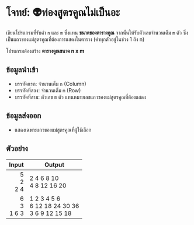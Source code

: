 
# โจทย์: 👽ท่องสูตรคูณไม่เป็นอะ

เขียนโปรแกรมที่รับค่า `n` และ `m` ซึ่งแทน **ขนาดของตารางคูณ** จากนั้นให้รับตัวเลขจำนวนเต็ม `m` ตัว ซึ่งเป็นแถวของแม่สูตรคูณที่ต้องการแสดงในตาราง (ค่าทุกตัวอยู่ในช่วง 1 ถึง n)

โปรแกรมต้องสร้าง **ตารางคูณขนาด n x m**

## ข้อมูลนำเข้า
- บรรทัดแรก: จำนวนเต็ม `n` (Column)
- บรรทัดที่สอง: จำนวนเต็ม `m` (Row)
- บรรทัดที่สาม: ตัวเลข `m` ตัว แทนหมายเลขแถวของแม่สูตรคูณที่ต้องแสดง

## ข้อมูลส่งออก
- แสดงเฉพาะแถวของแม่สูตรคูณที่ผู้ใช้เลือก

## ตัวอย่าง

| **Input** | **Output** |
|----------:|------------|
| 5<br>2<br>2 4 | 2 4 6 8 10<br>4 8 12 16 20 |
| 6<br>3<br>1 6 3 | 1 2 3 4 5 6<br>6 12 18 24 30 36<br>3 6 9 12 15 18 |
